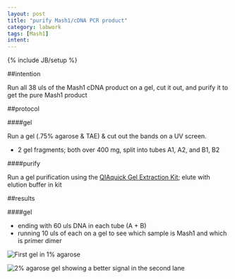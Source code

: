 ```yaml
---
layout: post
title: "purify Mash1/cDNA PCR product"
category: labwork
tags: [Mash1]
intent: 
---
```

{% include JB/setup %}

##intention

Run all 38 uls of the Mash1 cDNA product on a gel, cut it out, and purify it to get the pure Mash1 product

##protocol

####gel

Run a gel (.75% agarose & TAE) & cut out the bands on a UV screen.

 * 2 gel fragments; both over 400 mg, split into tubes A1, A2, and B1, B2

####purify

Run a gel purification using the [QIAquick Gel Extraction Kit](http://www.qiagen.com/us/products/catalog/sample-technologies/dna-sample-technologies/dna-cleanup/qiaquick-gel-extracltion-kit); elute with elution buffer in kit

##results

####gel

 * ending with 60 uls DNA in each tube (A + B)
 * running 10 uls of each on a gel to see which sample is Mash1 and which is primer dimer

![First gel in 1% agarose]({{site.url}}/Data/10-16-14_gel-purification-60pt5annealing.png)

![2% agarose gel showing a better signal in the second lane]({{site.url}}/Data/10-17-14_gel-purification-60.5annealingv2.png)







